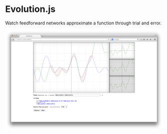 Evolution.js
============

Watch feedforward networks approximate a function through trial and error.

![Screenshot](/screenshots/1.0.png)
